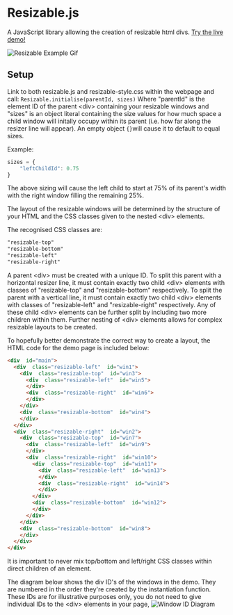 # Resizable.js

A JavaScript library allowing the creation of resizable html divs.
[Try the live demo!](http://tomrawlings.online/resizable/demo)

![Resizable Example Gif](http://tomrawlings.online/resizable/resizable.gif)

## Setup
Link to both resizable.js and resizable-style.css within the webpage and call:
 ``Resizable.initialise(parentId, sizes)``
Where "parentId" is the element ID of the parent \<div> containing your resizable windows and "sizes" is an object literal containing the size values for how much space a child window will initally occupy within its parent (i.e. how far along the resizer line will appear). An empty object ``{}``will cause it to default to equal sizes.

Example:
```js
sizes = {
	"leftChildId": 0.75
}
```
The above sizing will cause the left child to start at 75% of its parent's width with the right window filling the remaining 25%.

The layout of the resizable windows will be determined by the structure of your HTML and the CSS classes given to the nested \<div> elements.

The recognised CSS classes are:
```css
"resizable-top"
"resizable-bottom"
"resizable-left"
"resizable-right"
```
A parent \<div> must be created with a unique ID. To split this parent with a horizontal resizer line, it must contain exactly two child \<div> elements with classes of "resizable-top" and "resizable-bottom" respectively. To split the parent with a vertical line, it must contain exactly two child \<div> elements with classes of "resizable-left" and "resizable-right" respectively. Any of these child \<div> elements can be further split by including two more children within them. Further nesting of \<div> elements allows for complex resizable layouts to be created. 

To hopefully better demonstrate the correct way to create a layout, the HTML code for the demo page is included below:

```html
<div  id="main">
  <div  class="resizable-left"  id="win1">
    <div  class="resizable-top"  id="win3">
      <div  class="resizable-left"  id="win5">
      </div>
      <div  class="resizable-right"  id="win6">
      </div>
    </div>
    <div  class="resizable-bottom"  id="win4">
    </div>
  </div>
  <div  class="resizable-right"  id="win2">
    <div  class="resizable-top"  id="win7">
      <div  class="resizable-left"  id="win9">
      </div>
      <div  class="resizable-right"  id="win10">
        <div  class="resizable-top"  id="win11">
          <div  class="resizable-left"  id="win13">
          </div>
          <div  class="resizable-right"  id="win14">
          </div>
        </div>
        <div  class="resizable-bottom"  id="win12">
        </div>
      </div>
    </div>
    <div  class="resizable-bottom"  id="win8">
    </div>
  </div>
</div>
```
It is important to never mix top/bottom and left/right CSS classes within direct children of an element.

The diagram below shows the div ID's of the windows in the demo. They are numbered in the order they're created by the instantiation function. These IDs are for illustrative purposes only, you do not need to give individual IDs to the \<div> elements in your page, 
![Window ID Diagram](http://tomrawlings.online/resizable/window-diagram.png)
